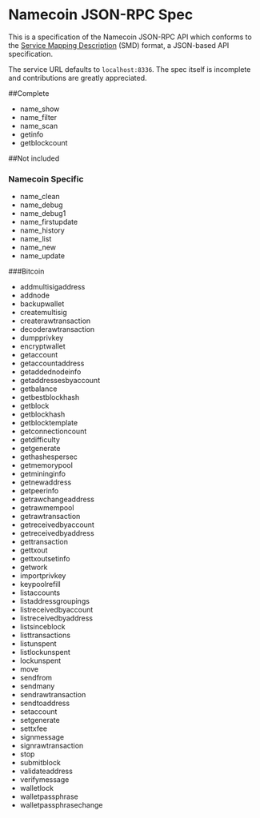 # Namecoin JSON-RPC Spec
This is a specification of the Namecoin JSON-RPC API which conforms to the [Service Mapping Description](https://en.wikipedia.org/wiki/Service_Mapping_Description) (SMD) format, a JSON-based API specification.

The service URL defaults to `localhost:8336`.  The spec itself is incomplete and contributions are greatly appreciated.


##Complete
* name_show
* name_filter
* name_scan
* getinfo
* getblockcount

##Not included
### Namecoin Specific
* name_clean
* name_debug
* name_debug1
* name_firstupdate
* name_history
* name_list
* name_new
* name_update

###Bitcoin
* addmultisigaddress
* addnode
* backupwallet
* createmultisig
* createrawtransaction
* decoderawtransaction
* dumpprivkey
* encryptwallet
* getaccount
* getaccountaddress
* getaddednodeinfo
* getaddressesbyaccount
* getbalance
* getbestblockhash
* getblock
* getblockhash
* getblocktemplate
* getconnectioncount
* getdifficulty
* getgenerate
* gethashespersec
* getmemorypool
* getmininginfo
* getnewaddress
* getpeerinfo
* getrawchangeaddress
* getrawmempool
* getrawtransaction
* getreceivedbyaccount
* getreceivedbyaddress
* gettransaction
* gettxout
* gettxoutsetinfo
* getwork
* importprivkey
* keypoolrefill
* listaccounts
* listaddressgroupings
* listreceivedbyaccount
* listreceivedbyaddress
* listsinceblock
* listtransactions
* listunspent
* listlockunspent
* lockunspent
* move
* sendfrom
* sendmany
* sendrawtransaction
* sendtoaddress
* setaccount
* setgenerate
* settxfee
* signmessage
* signrawtransaction
* stop
* submitblock
* validateaddress
* verifymessage
* walletlock
* walletpassphrase
* walletpassphrasechange